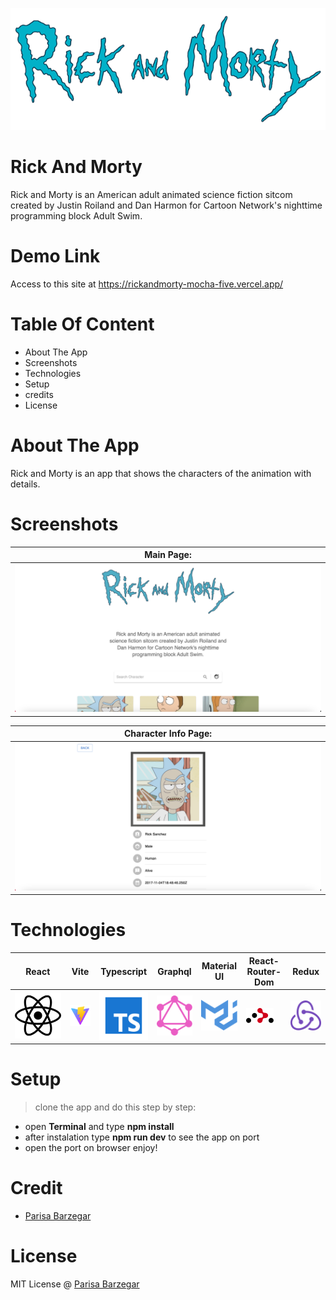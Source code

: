 ![alt text](https://github.com/parisabrz/rickandmorty/blob/main/src/assets/img/rickmorty.png?raw=true)



# Rick And Morty
Rick and Morty is an American adult animated science fiction sitcom created by Justin Roiland and Dan Harmon for Cartoon Network's nighttime programming block Adult Swim.

# Demo Link
Access to this site at https://rickandmorty-mocha-five.vercel.app/


# Table Of Content

- About The App
- Screenshots
- Technologies
- Setup
- credits
- License

# About The App
  Rick and Morty is an app that shows the characters of the animation with details.

# Screenshots

|  Main Page: |
| ------ |
| ![alt text](https://github.com/parisabrz/rickandmorty/blob/main/src/assets/img/Screenshot1.png?raw=true) |

|  Character Info Page: |
| ------ |
| ![alt text](https://github.com/parisabrz/rickandmorty/blob/main/src/assets/img/Screenshot2.png?raw=true) |


# Technologies
| React | Vite | Typescript | Graphql | Material UI | React-Router-Dom | Redux |
| ------ | ------ | ------ | ------ | ------ | ------ | ------ |
| ![alt text](https://github.com/parisabrz/rickandmorty/blob/main/src/assets/img/react.svg?raw=true) | ![alt text](https://github.com/parisabrz/rickandmorty/blob/main/src/assets/img/vite.svg?raw=true) | ![alt text](https://github.com/parisabrz/rickandmorty/blob/main/src/assets/img/typescript.svg?raw=true) | ![alt text](https://github.com/parisabrz/rickandmorty/blob/main/src/assets/img/graphql.svg?raw=true) | ![alt text](https://github.com/parisabrz/rickandmorty/blob/main/src/assets/img/materialui.svg?raw=true) | ![alt text](https://github.com/parisabrz/rickandmorty/blob/main/src/assets/img/react-router.svg?raw=true) | ![alt text](https://github.com/parisabrz/rickandmorty/blob/main/src/assets/img/redux.svg?raw=true) |
  
# Setup
> clone the app and do this step by step:
- open **Terminal** and type **npm install**
- after instalation type **npm run dev** to see the app on port
- open the port on browser
enjoy!

# Credit
- [Parisa Barzegar](https://github.com/parisabrz)

# License
MIT License @ [Parisa Barzegar](https://github.com/parisabrz)
